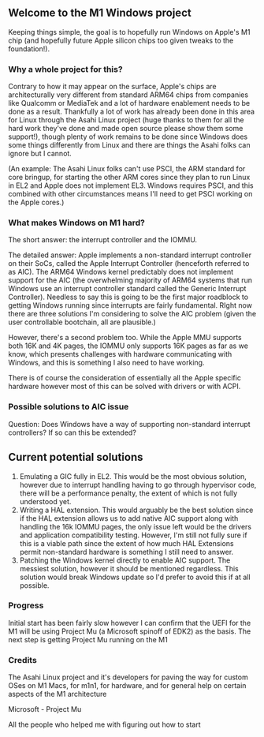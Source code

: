 ## Welcome to the M1 Windows project

Keeping things simple, the goal is to hopefully run Windows on Apple's M1 chip (and hopefully future Apple silicon chips too given tweaks to the foundation!).

### Why a whole project for this?

Contrary to how it may appear on the surface, Apple's chips are architecturally very different from standard ARM64 chips from companies like Qualcomm or MediaTek and a lot of hardware enablement needs to be done as a result. Thankfully a lot of work has already been done in this area for Linux through the Asahi Linux project (huge thanks to them for all the hard work they've done and made open source please show them some support!), though plenty of work remains to be done since Windows does some things differently from Linux and there are things the Asahi folks can ignore but I cannot.

(An example: The Asahi Linux folks can't use PSCI, the ARM standard for core bringup, for starting the other ARM cores since they plan to run Linux in EL2 and Apple does not implement EL3. Windows requires PSCI, and this combined with other circumstances means I'll need to get PSCI working on the Apple cores.)


### What makes Windows on M1 hard?

The short answer: the interrupt controller and the IOMMU.

The detailed answer: Apple implements a non-standard interrupt controller on their SoCs, called the Apple Interrupt Controller (henceforth referred to as AIC). The ARM64 Windows kernel predictably does not implement support for the AIC (the overwhelming majority of ARM64 systems that run Windows use an interrupt controller standard called the Generic Interrupt Controller). Needless to say this is going to be the first major roadblock to getting Windows running since interrupts are fairly fundamental. RIght now there are three solutions I'm considering to solve the AIC problem (given the user controllable bootchain, all are plausible.)

However, there's a second problem too. While the Apple MMU supports both 16K and 4K pages, the IOMMU only supports 16K pages as far as we know, which presents challenges with hardware communicating with Windows, and this is something I also need to have working.

There is of course the consideration of essentially all the Apple specific hardware however most of this can be solved with drivers or with ACPI.

### Possible solutions to AIC issue

Question: Does Windows have a way of supporting non-standard interrupt controllers? If so can this be extended?

## Current potential solutions

1) Emulating a GIC fully in EL2. This would be the most obvious solution, however due to interrupt handling having to go through hypervisor code, there will be a performance penalty, the extent of which is not fully understood yet.
2) Writing a HAL extension. This would arguably be the best solution since if the HAL extension allows us to add native AIC support along with handling the 16k IOMMU pages, the only issue left would be the drivers and application compatibility testing. However, I'm still not fully sure if this is a viable path since the extent of how much HAL Extensions permit non-standard hardware is something I still need to answer.
3) Patching the Windows kernel directly to enable AIC support. The messiest solution, however it should be mentioned regardless. This solution would break Windows update so I'd prefer to avoid this if at all possible.

### Progress

Initial start has been fairly slow however I can confirm that the UEFI for the M1 will be using Project Mu (a Microsoft spinoff of EDK2) as the basis. The next step is getting Project Mu running on the M1

### Credits

The Asahi Linux project and it's developers for paving the way for custom OSes on M1 Macs, for m1n1, for hardware, and for general help on certain aspects of the M1 architecture

Microsoft - Project Mu

All the people who helped me with figuring out how to start
